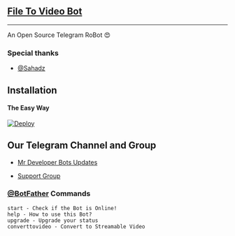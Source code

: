 ## [File To Video Bot](https://telegram.dog/)
---

An Open Source Telegram RoBot  😍

### Special thanks

* [@Sahadz](https://github.com/sahadz)

## Installation

#### The Easy Way

[![Deploy](https://www.herokucdn.com/deploy/button.svg)](https://heroku.com/deploy?template=forcesubtest/tree/master)

## Our Telegram Channel and Group

* [Mr Developer Bots Updates](https://telegram.dog/Mr_Bot_Developer)

* [Support Group](https://telegram.dog/Mr_Developer_Support)


### [@BotFather](https://telegram.dog/BotFather) Commands

```
start - Check if the Bot is Online!
help - How to use this Bot?
upgrade - Upgrade your status
converttovideo - Convert to Streamable Video
```

